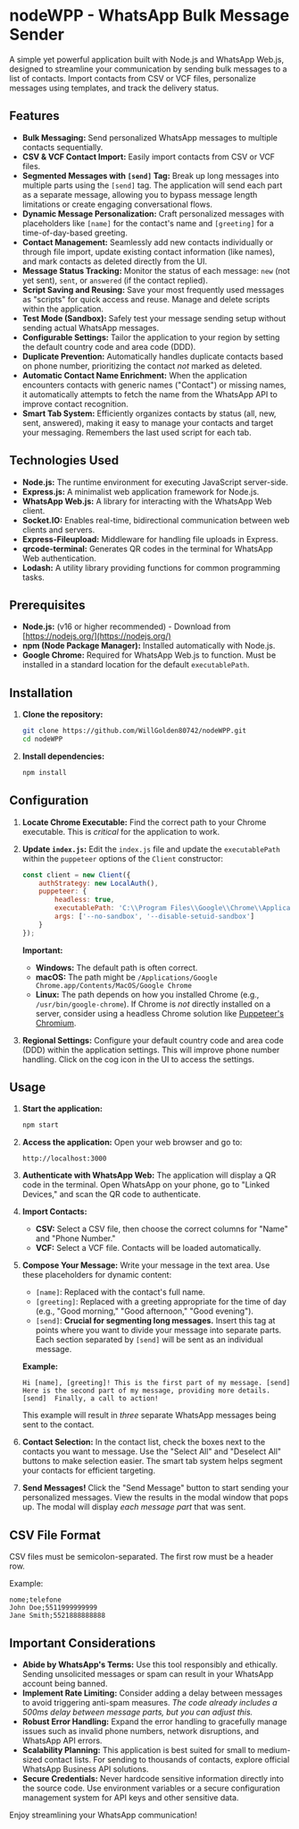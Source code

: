# nodeWPP - WhatsApp Bulk Message Sender

A simple yet powerful application built with Node.js and WhatsApp Web.js, designed to streamline your communication by sending bulk messages to a list of contacts.  Import contacts from CSV or VCF files, personalize messages using templates, and track the delivery status.

## Features

*   **Bulk Messaging:** Send personalized WhatsApp messages to multiple contacts sequentially.
*   **CSV & VCF Contact Import:** Easily import contacts from CSV or VCF files.
*   **Segmented Messages with `[send]` Tag:** Break up long messages into multiple parts using the `[send]` tag.  The application will send each part as a separate message, allowing you to bypass message length limitations or create engaging conversational flows.
*   **Dynamic Message Personalization:** Craft personalized messages with placeholders like `[name]` for the contact's name and `[greeting]` for a time-of-day-based greeting.
*   **Contact Management:**  Seamlessly add new contacts individually or through file import, update existing contact information (like names), and mark contacts as deleted directly from the UI.
*   **Message Status Tracking:**  Monitor the status of each message: `new` (not yet sent), `sent`, or `answered` (if the contact replied).
*   **Script Saving and Reusing:** Save your most frequently used messages as "scripts" for quick access and reuse.  Manage and delete scripts within the application.
*   **Test Mode (Sandbox):** Safely test your message sending setup without sending actual WhatsApp messages.
*   **Configurable Settings:** Tailor the application to your region by setting the default country code and area code (DDD).
*   **Duplicate Prevention:**  Automatically handles duplicate contacts based on phone number, prioritizing the contact *not* marked as deleted.
*   **Automatic Contact Name Enrichment:**  When the application encounters contacts with generic names ("Contact") or missing names, it automatically attempts to fetch the name from the WhatsApp API to improve contact recognition.
*   **Smart Tab System:** Efficiently organizes contacts by status (all, new, sent, answered), making it easy to manage your contacts and target your messaging.  Remembers the last used script for each tab.

## Technologies Used

*   **Node.js:**  The runtime environment for executing JavaScript server-side.
*   **Express.js:**  A minimalist web application framework for Node.js.
*   **WhatsApp Web.js:**  A library for interacting with the WhatsApp Web client.
*   **Socket.IO:**  Enables real-time, bidirectional communication between web clients and servers.
*   **Express-Fileupload:**  Middleware for handling file uploads in Express.
*   **qrcode-terminal:**  Generates QR codes in the terminal for WhatsApp Web authentication.
*   **Lodash:**  A utility library providing functions for common programming tasks.

## Prerequisites

*   **Node.js:**  (v16 or higher recommended) - Download from [https://nodejs.org/](https://nodejs.org/)
*   **npm (Node Package Manager):**  Installed automatically with Node.js.
*   **Google Chrome:**  Required for WhatsApp Web.js to function. Must be installed in a standard location for the default `executablePath`.

## Installation

1.  **Clone the repository:**

    ```bash
    git clone https://github.com/WillGolden80742/nodeWPP.git
    cd nodeWPP
    ```

2.  **Install dependencies:**

    ```bash
    npm install
    ```

## Configuration

1.  **Locate Chrome Executable:** Find the correct path to your Chrome executable.  This is *critical* for the application to work.

2.  **Update `index.js`:** Edit the `index.js` file and update the `executablePath` within the `puppeteer` options of the `Client` constructor:

    ```javascript
    const client = new Client({
        authStrategy: new LocalAuth(),
        puppeteer: {
            headless: true,
            executablePath: 'C:\\Program Files\\Google\\Chrome\\Application\\chrome.exe',  // <-- ADJUST THIS PATH
            args: ['--no-sandbox', '--disable-setuid-sandbox']
        }
    });
    ```

    **Important:**
    *   **Windows:**  The default path is often correct.
    *   **macOS:**  The path might be `/Applications/Google Chrome.app/Contents/MacOS/Google Chrome`
    *   **Linux:**  The path depends on how you installed Chrome (e.g., `/usr/bin/google-chrome`).  If Chrome is *not* directly installed on a server, consider using a headless Chrome solution like [Puppeteer's Chromium](https://pptr.dev/).

3.  **Regional Settings:** Configure your default country code and area code (DDD) within the application settings. This will improve phone number handling. Click on the cog icon in the UI to access the settings.

## Usage

1.  **Start the application:**

    ```bash
    npm start
    ```

2.  **Access the application:** Open your web browser and go to:

    ```
    http://localhost:3000
    ```

3.  **Authenticate with WhatsApp Web:** The application will display a QR code in the terminal. Open WhatsApp on your phone, go to "Linked Devices," and scan the QR code to authenticate.

4.  **Import Contacts:**
    *   **CSV:** Select a CSV file, then choose the correct columns for "Name" and "Phone Number."
    *   **VCF:** Select a VCF file. Contacts will be loaded automatically.

5.  **Compose Your Message:**  Write your message in the text area. Use these placeholders for dynamic content:
    *   `[name]`:  Replaced with the contact's full name.
    *   `[greeting]`:  Replaced with a greeting appropriate for the time of day (e.g., "Good morning," "Good afternoon," "Good evening").
    *   `[send]`:  **Crucial for segmenting long messages.**  Insert this tag at points where you want to divide your message into separate parts.  Each section separated by `[send]` will be sent as an individual message.

    **Example:**

    ```
    Hi [name], [greeting]! This is the first part of my message. [send] Here is the second part of my message, providing more details. [send]  Finally, a call to action!
    ```

    This example will result in *three* separate WhatsApp messages being sent to the contact.

6.  **Contact Selection:** In the contact list, check the boxes next to the contacts you want to message.  Use the "Select All" and "Deselect All" buttons to make selection easier. The smart tab system helps segment your contacts for efficient targeting.

7.  **Send Messages!** Click the "Send Message" button to start sending your personalized messages.  View the results in the modal window that pops up. The modal will display *each message part* that was sent.

## CSV File Format

CSV files must be semicolon-separated. The first row must be a header row.

Example:

```csv
nome;telefone
John Doe;5511999999999
Jane Smith;5521888888888
```

## Important Considerations

*   **Abide by WhatsApp's Terms:**  Use this tool responsibly and ethically. Sending unsolicited messages or spam can result in your WhatsApp account being banned.
*   **Implement Rate Limiting:** Consider adding a delay between messages to avoid triggering anti-spam measures. *The code already includes a 500ms delay between message parts, but you can adjust this.*
*   **Robust Error Handling:** Expand the error handling to gracefully manage issues such as invalid phone numbers, network disruptions, and WhatsApp API errors.
*   **Scalability Planning:** This application is best suited for small to medium-sized contact lists. For sending to thousands of contacts, explore official WhatsApp Business API solutions.
*   **Secure Credentials:**  Never hardcode sensitive information directly into the source code. Use environment variables or a secure configuration management system for API keys and other sensitive data.

Enjoy streamlining your WhatsApp communication!
